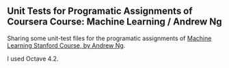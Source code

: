 ## Unit Tests for Programatic Assignments of Coursera Course: Machine Learning / Andrew Ng
Sharing some unit-test files for the programatic assignments of [Machine Learning Stanford Course, by Andrew Ng](https://www.coursera.org/learn/machine-learning/home/welcome).

I used Octave 4.2.

